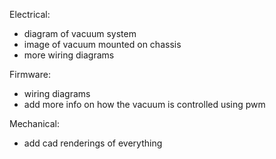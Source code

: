 

Electrical:
* diagram of vacuum system
* image of vacuum mounted on chassis
* more wiring diagrams


Firmware:
* wiring diagrams
* add more info on how the vacuum is controlled using pwm

Mechanical:
* add cad renderings of everything

